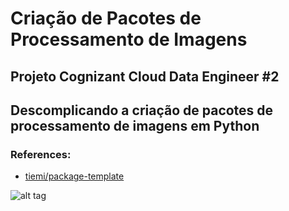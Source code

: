 # Criação de Pacotes de Processamento de Imagens

## Projeto Cognizant Cloud Data Engineer #2

## Descomplicando a criação de pacotes de processamento de imagens em Python


### References:
- [tiemi/package-template](https://github.com/tiemi/package-template)


![alt tag](https://hermes.digitalinnovation.one/assets/diome/logo.png)
